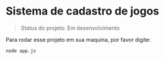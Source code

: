 <h1>Sistema de cadastro de jogos</h1>

>Status do projeto: Em desenvolvimento

Para rodar esse projeto em sua maquina, por favor digite:
```
node app.js
```

